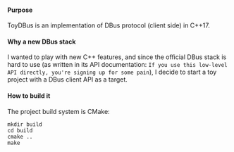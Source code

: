 #### Purpose ####
ToyDBus is an implementation of DBus protocol (client side) in C++17.

#### Why a new DBus stack ####
I wanted to play with new C++ features, and since the official DBus stack is hard to use (as written in its API documentation: `If you use this low-level API directly, you're signing up for some pain`), I decide to start a toy project with a DBus client API as a target.

#### How to build it ####
The project build system is CMake:
```
mkdir build
cd build
cmake ..
make
```

